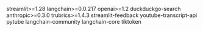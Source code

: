 streamlit>=1.28
langchain>=0.0.217
openai>=1.2
duckduckgo-search
anthropic>=0.3.0
trubrics>=1.4.3
streamlit-feedback
youtube-transcript-api
pytube
langchain-community langchain-core
tiktoken